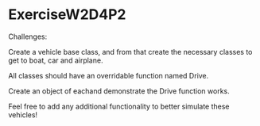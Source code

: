# ExerciseW2D4P2
Challenges:

Create a vehicle base class, and from that create the necessary classes to get to boat, car and airplane.

All classes should have an overridable function named Drive.

Create an object of eachand demonstrate the Drive function works.

Feel free to add any additional functionality to better simulate these vehicles!
